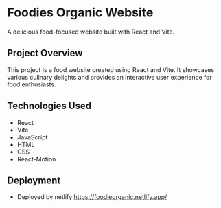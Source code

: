 # Foodies Organic Website

A delicious food-focused website built with React and Vite.

## Project Overview

This project is a food website created using React and Vite. It showcases various culinary delights and provides an interactive user experience for food enthusiasts.

## Technologies Used

- React
- Vite
- JavaScript
- HTML
- CSS
- React-Motion

## Deployment
- Deployed by netlify https://foodieorganic.netlify.app/
